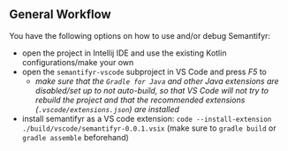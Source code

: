 ## General Workflow

You have the following options on how to use and/or debug Semantifyr:
- open the project in Intellij IDE and use the existing Kotlin configurations/make your own
- open the `semantifyr-vscode` subproject in VS Code and press *F5* to 
  - _make sure that the `Gradle for Java` and other Java extensions are disabled/set up to not auto-build, so that VS Code will not try to rebuild the project and that the recommended extensions (`.vscode/extensions.json`) are installed_
- install semantifyr as a VS code extension: `code --install-extension ./build/vscode/semantifyr-0.0.1.vsix` (make sure to `gradle build` or `gradle assemble` beforehand)
